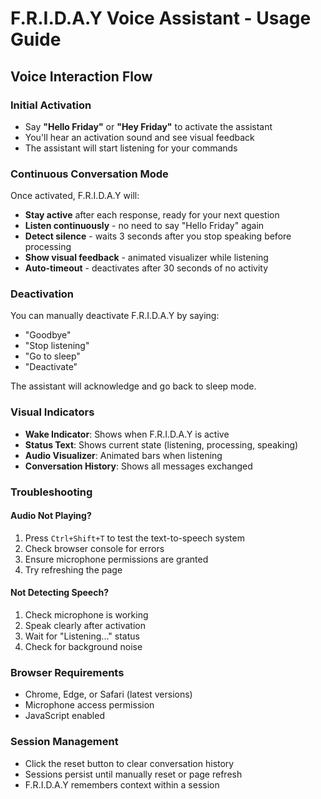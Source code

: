 # F.R.I.D.A.Y Voice Assistant - Usage Guide

## Voice Interaction Flow

### Initial Activation
- Say **"Hello Friday"** or **"Hey Friday"** to activate the assistant
- You'll hear an activation sound and see visual feedback
- The assistant will start listening for your commands

### Continuous Conversation Mode
Once activated, F.R.I.D.A.Y will:
- **Stay active** after each response, ready for your next question
- **Listen continuously** - no need to say "Hello Friday" again
- **Detect silence** - waits 3 seconds after you stop speaking before processing
- **Show visual feedback** - animated visualizer while listening
- **Auto-timeout** - deactivates after 30 seconds of no activity

### Deactivation
You can manually deactivate F.R.I.D.A.Y by saying:
- "Goodbye"
- "Stop listening"
- "Go to sleep"
- "Deactivate"

The assistant will acknowledge and go back to sleep mode.

### Visual Indicators
- **Wake Indicator**: Shows when F.R.I.D.A.Y is active
- **Status Text**: Shows current state (listening, processing, speaking)
- **Audio Visualizer**: Animated bars when listening
- **Conversation History**: Shows all messages exchanged

### Troubleshooting

#### Audio Not Playing?
1. Press `Ctrl+Shift+T` to test the text-to-speech system
2. Check browser console for errors
3. Ensure microphone permissions are granted
4. Try refreshing the page

#### Not Detecting Speech?
1. Check microphone is working
2. Speak clearly after activation
3. Wait for "Listening..." status
4. Check for background noise

### Browser Requirements
- Chrome, Edge, or Safari (latest versions)
- Microphone access permission
- JavaScript enabled

### Session Management
- Click the reset button to clear conversation history
- Sessions persist until manually reset or page refresh
- F.R.I.D.A.Y remembers context within a session
